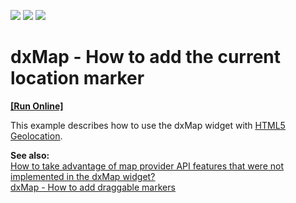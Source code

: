 <!-- default badges list -->
![](https://img.shields.io/endpoint?url=https://codecentral.devexpress.com/api/v1/VersionRange/128584466/18.1.11%2B)
[![](https://img.shields.io/badge/Open_in_DevExpress_Support_Center-FF7200?style=flat-square&logo=DevExpress&logoColor=white)](https://supportcenter.devexpress.com/ticket/details/E4734)
[![](https://img.shields.io/badge/📖_How_to_use_DevExpress_Examples-e9f6fc?style=flat-square)](https://docs.devexpress.com/GeneralInformation/403183)
<!-- default badges end -->
# dxMap - How to add the current location marker
<!-- run online -->
**[[Run Online]](https://codecentral.devexpress.com/e4734/)**
<!-- run online end -->


<p>This example describes how to use the dxMap widget with <a href="http://dev.w3.org/geo/api/spec-source.html"><u>HTML5 Geolocation</u></a>. </p><p><strong>See also:<br />
</strong><a href="http://www.devexpress.com/Support/Center/Question/Details/KA18782"><u>How to take advantage of map provider API features that were not implemented in the dxMap widget?</u></a><u><br />
</u><a href="http://www.devexpress.com/Support/Center/Example/Details/E4639"><u>dxMap - How to add draggable markers</u></a></p>

<br/>


